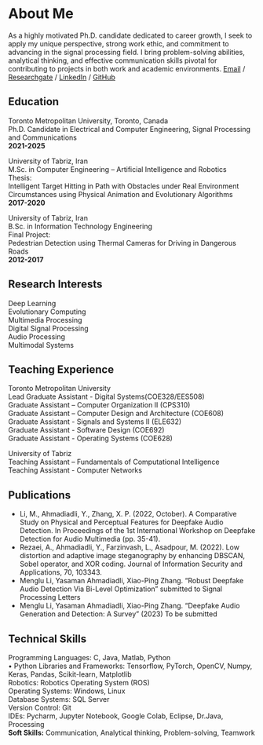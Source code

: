 # About Me
As a highly motivated Ph.D. candidate dedicated to career  growth, I seek to apply my unique perspective, strong work ethic, and commitment to advancing in the signal processing field. I bring problem-solving abilities, analytical thinking, and effective communication skills pivotal for contributing to projects in both work and academic environments.
[Email](mailto:yahmadiadli@torontomu.ca/) / [Researchgate](https://www.researchgate.net/profile/Yasaman-Ahmadiadli) / [LinkedIn](https://www.linkedin.com/in/yasamanahmadiadli/) / [GitHub](https://github.com/YasamanAdl94/) 

## Education
Toronto Metropolitan University, Toronto, Canada <br>
Ph.D. Candidate in Electrical and Computer Engineering, Signal Processing and Communications <br>
**2021-2025** <br>

University of Tabriz, Iran <br>
M.Sc. in Computer Engineering – Artificial Intelligence and Robotics <br>
Thesis: <br>
Intelligent Target Hitting in Path with Obstacles under Real Environment Circumstances using Physical Animation and Evolutionary Algorithms <br>
**2017-2020** <br>
	
University of Tabriz, Iran <br>
B.Sc. in Information Technology Engineering <br>
Final Project: <br>
Pedestrian Detection using Thermal Cameras for Driving in Dangerous Roads <br>
**2012-2017** <br>

## Research Interests
Deep Learning  <br>
Evolutionary Computing  <br>
Multimedia Processing  <br>
Digital Signal Processing  <br>
Audio Processing <br>
Multimodal Systems <br>

## Teaching Experience
Toronto Metropolitan University <br>
Lead Graduate Assistant - Digital Systems(COE328/EES508) <br>
Graduate Assistant – Computer Organization II (CPS310) <br>
Graduate Assistant – Computer Design and Architecture (COE608) <br>
Graduate Assistant - Signals and Systems II (ELE632) <br>
Graduate Assistant - Software Design (COE692) <br>
Graduate Assistant - Operating Systems (COE628) <br>


University of Tabriz <br>
Teaching Assistant – Fundamentals of Computational Intelligence	<br>
Teaching Assistant - Computer Networks <br>

## Publications
* Li, M., Ahmadiadli, Y.,  Zhang, X. P. (2022, October). A Comparative Study on Physical and Perceptual Features for Deepfake Audio Detection. In Proceedings of the 1st International Workshop on Deepfake Detection for Audio Multimedia (pp. 35-41).
* Rezaei, A., Ahmadiadli, Y., Farzinvash, L.,  Asadpour, M. (2022). Low distortion and adaptive image steganography by enhancing DBSCAN, Sobel operator, and XOR coding. Journal of Information Security and Applications, 70, 103343.
* Menglu Li, Yasaman Ahmadiadli,  Xiao-Ping Zhang. “Robust Deepfake Audio Detection Via Bi-Level Optimization” submitted to Signal Processing Letters
* Menglu Li, Yasaman Ahmadiadli,  Xiao-Ping Zhang. “Deepfake Audio Generation and Detection: A Survey” (2023) To be submitted
  
## Technical Skills
Programming Languages: C, Java, Matlab, Python <br>
•	 Python Libraries and Frameworks: Tensorflow, PyTorch, OpenCV, Numpy, Keras, Pandas, Scikit-learn, Matplotlib <br>
Robotics: Robotics Operating System (ROS) <br>
Operating Systems: Windows, Linux <br>
Database Systems: SQL Server <br>
Version Control: Git <br>
IDEs: Pycharm, Jupyter Notebook, Google Colab, Eclipse, Dr.Java, Processing <br>
**Soft Skills:** Communication, Analytical thinking, Problem-solving, Teamwork
